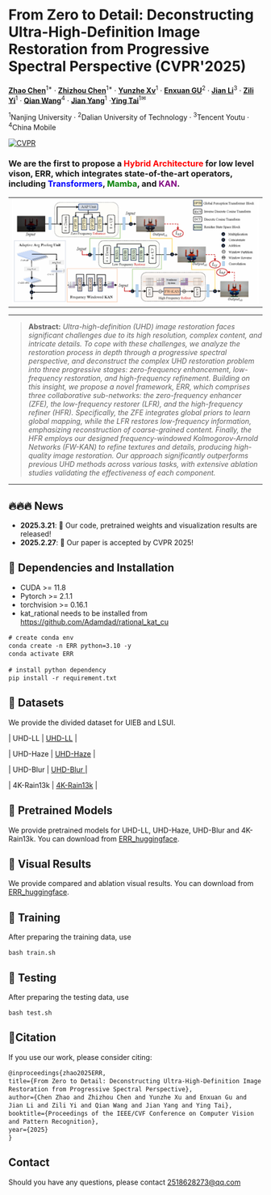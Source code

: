 # From Zero to Detail: Deconstructing Ultra-High-Definition Image Restoration from Progressive Spectral Perspective (CVPR'2025)

[**Zhao Chen**](https://scholar.google.com/citations?hl=zh-CN&user=Uhp3JKgAAAAJ)<sup>1*</sup> · [**Zhizhou Chen**](#)<sup>1*</sup> · [**Yunzhe Xv**](#)<sup>1</sup>  · [**Enxuan GU**](#)<sup>2</sup> · [**Jian Li**](#)<sup>3</sup> · [**Zili Yi**](https://zili-yi.github.io/)<sup>1</sup> · [**Qian Wang**](#)<sup>4</sup> · [**Jian Yang**](https://scholar.google.com/citations?user=6CIDtZQAAAAJ&hl=zh-CN&oi=ao)<sup>1</sup> ·[**Ying Tai**](https://tyshiwo.github.io/)<sup>1✉</sup>

<sup>1</sup>Nanjing University · <sup>2</sup>Dalian University of Technology · <sup>3</sup>Tencent Youtu · <sup>4</sup>China Mobile

[![CVPR](https://img.shields.io/badge/CVPR-Paper-<COLOR>.svg)](https://openaccess.thecvf.com/content/CVPR2024/papers/Zhao_Wavelet-based_Fourier_Information_Interaction_with_Frequency_Diffusion_Adjustment_for_Underwater_CVPR_2024_paper.pdf)

### We are the first to propose a <span style="color:red;">Hybrid Architecture</span> for low level vison, ERR, which integrates state-of-the-art operators, including <span style="color:blue;">Transformers</span>, <span style="color:green;">Mamba</span>, and <span style="color:purple;">KAN</span>.


<table class="center">
  <tr>
    <td width=100% style="border: none"><img src="./assert/overframe.png" style="width:100%"></td>
  </tr>
</table>

<hr />

> **Abstract:** *Ultra-high-definition (UHD) image restoration faces significant challenges due to its high resolution, complex content, and intricate details. To cope with these challenges, we analyze the restoration process in depth through a progressive spectral perspective, and deconstruct the complex UHD restoration problem into three progressive stages: zero-frequency enhancement, low-frequency restoration, and high-frequency refinement. Building on this insight, we propose a novel framework, ERR, which comprises three collaborative sub-networks: the zero-frequency enhancer (ZFE), the low-frequency restorer (LFR), and the high-frequency refiner (HFR). Specifically, the ZFE integrates global priors to learn global mapping, while the LFR restores low-frequency information, emphasizing reconstruction of coarse-grained content. Finally, the HFR employs our designed frequency-windowed Kolmogorov-Arnold Networks (FW-KAN) to refine textures and details, producing high-quality image restoration. Our approach significantly outperforms previous UHD methods across various tasks, with extensive ablation studies validating the effectiveness of each component.* 
<hr />

## 🔥🔥🔥 News ##
- **2025.3.21**: 🍎 Our code, pretrained weights and visualization results are released!
- **2025.2.27**: 🎯 Our paper is accepted by CVPR 2025!

## 📜 Dependencies and Installation
- CUDA >= 11.8
- Pytorch >= 2.1.1
- torchvision >= 0.16.1
- kat_rational needs to be installed from https://github.com/Adamdad/rational_kat_cu
```
# create conda env
conda create -n ERR python=3.10 -y
conda activate ERR

# install python dependency
pip install -r requirement.txt
```


## 🔗 Datasets
We provide the divided dataset for UIEB and LSUI.
   
| UHD-LL | [UHD-LL](  https://drive.google.com/drive/folders/1IneTwBsSiSSVXGoXQ9_hE1cO2d4Fd4DN  ) | 

| UHD-Haze | [UHD-Haze](   https://drive.google.com/drive/folders/1PVCPkhqU_voPVFZj3FzAtUkJnQnF9lSa  ) | 

| UHD-Blur | [UHD-Blur ](   https://drive.google.com/drive/folders/1O6JYkOELLhpEkirAnxUB2JGWMqgwVvmX ) | 

| 4K-Rain13k | [4K-Rain13k](   https://pan.baidu.com/share/init?surl=Kao-OjWNlgg2Jl0Jtl7e5Q&pwd=spfi  ) | 

## 🔗 Pretrained Models
We provide  pretrained models for UHD-LL, UHD-Haze, UHD-Blur and 4K-Rain13k. You can download from [ERR_huggingface](https://huggingface.co/datasets/Chenzzzzzz/ERR).

## 🔗 Visual Results
We provide compared and ablation  visual results. You can download from [ERR_huggingface](https://huggingface.co/datasets/Chenzzzzzz/ERR).

## 🔑 Training

After preparing the training data, use 
```
bash train.sh
```

## 🔑 Testing

After preparing the testing data, use 
```
bash test.sh
```



## 📖Citation
If you use our work, please consider citing:

  
 
    @inproceedings{zhao2025ERR,
    title={From Zero to Detail: Deconstructing Ultra-High-Definition Image Restoration from Progressive Spectral Perspective},
    author={Chen Zhao and Zhizhou Chen and Yunzhe Xu and Enxuan Gu and Jian Li and Zili Yi and Qian Wang and Jian Yang and Ying Tai},
    booktitle={Proceedings of the IEEE/CVF Conference on Computer Vision and Pattern Recognition},
    year={2025}
    }

## Contact
Should you have any questions, please contact 2518628273@qq.com
 


